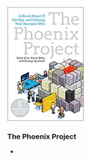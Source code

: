 ![cover](https://github.com/ste-xx/book-key-takeaways/raw/master/the_phoenix_project/cover.jpg)
### The Phoenix Project 

-